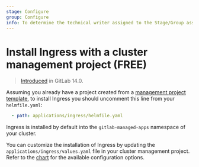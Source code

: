 ```yaml
---
stage: Configure
group: Configure
info: To determine the technical writer assigned to the Stage/Group associated with this page, see https://about.gitlab.com/handbook/product/ux/technical-writing/#assignments
---
```


# Install Ingress with a cluster management project **(FREE)**

> [Introduced](https://gitlab.com/gitlab-org/project-templates/cluster-management/-/merge_requests/5) in GitLab 14.0.

Assuming you already have a project created from a
[management project template](../../../../../user/clusters/management_project_template.md), to install Ingress you should
uncomment this line from your `helmfile.yaml`:

```yaml
  - path: applications/ingress/helmfile.yaml
```

Ingress is installed by default into the `gitlab-managed-apps` namespace
of your cluster.

You can customize the installation of Ingress by updating the
`applications/ingress/values.yaml` file in your cluster
management project. Refer to the
[chart](https://github.com/helm/charts/tree/master/stable/nginx-ingress)
for the available configuration options.
